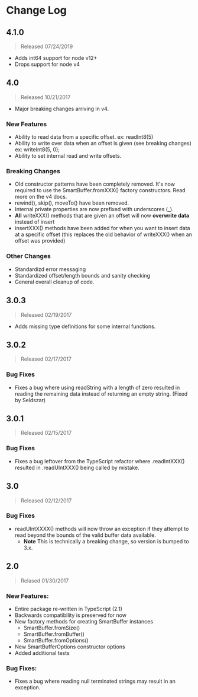# Change Log

## 4.1.0

> Released 07/24/2019

* Adds int64 support for node v12+
* Drops support for node v4

## 4.0

> Released 10/21/2017

* Major breaking changes arriving in v4.

### New Features

* Ability to read data from a specific offset. ex: readInt8(5)
* Ability to write over data when an offset is given (see breaking changes) ex:  writeInt8(5, 0);
* Ability to set internal read and write offsets.

### Breaking Changes

* Old constructor patterns have been completely removed. It's now required to use the SmartBuffer.fromXXX() factory
  constructors. Read more on the v4 docs.
* rewind(), skip(), moveTo() have been removed.
* Internal private properties are now prefixed with underscores (_).
* **All** writeXXX() methods that are given an offset will now **overwrite data** instead of insert
* insertXXX() methods have been added for when you want to insert data at a specific offset (this replaces the old
  behavior of writeXXX() when an offset was provided)

### Other Changes

* Standardizd error messaging
* Standardized offset/length bounds and sanity checking
* General overall cleanup of code.

## 3.0.3

> Released 02/19/2017

* Adds missing type definitions for some internal functions.

## 3.0.2

> Released 02/17/2017

### Bug Fixes

* Fixes a bug where using readString with a length of zero resulted in reading the remaining data instead of returning
  an empty string. (Fixed by Seldszar)

## 3.0.1

> Released 02/15/2017

### Bug Fixes

* Fixes a bug leftover from the TypeScript refactor where .readIntXXX() resulted in .readUIntXXX() being called by
  mistake.

## 3.0

> Released 02/12/2017

### Bug Fixes

* readUIntXXXX() methods will now throw an exception if they attempt to read beyond the bounds of the valid buffer data
  available.
  * **Note** This is technically a breaking change, so version is bumped to 3.x.

## 2.0

> Relased 01/30/2017

### New Features:

* Entire package re-written in TypeScript (2.1)
* Backwards compatibility is preserved for now
* New factory methods for creating SmartBuffer instances
  * SmartBuffer.fromSize()
  * SmartBuffer.fromBuffer()
  * SmartBuffer.fromOptions()
* New SmartBufferOptions constructor options
* Added additional tests

### Bug Fixes:

* Fixes a bug where reading null terminated strings may result in an exception.
